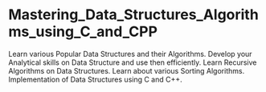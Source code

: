 # Mastering_Data_Structures_Algorithms_using_C_and_CPP
Learn various Popular Data Structures and their Algorithms. Develop your Analytical skills on Data Structure and use then efficiently. Learn Recursive Algorithms on Data Structures. Learn about various Sorting Algorithms. Implementation of Data Structures using C and C++.
